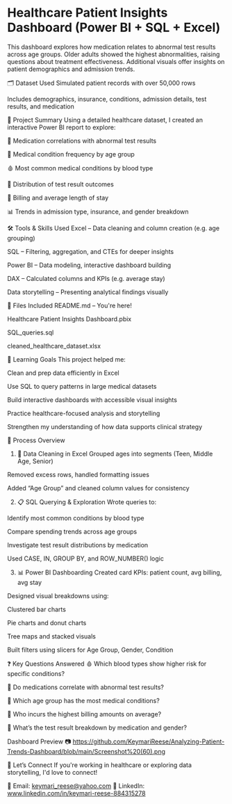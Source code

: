 # Healthcare Patient Insights Dashboard (Power BI + SQL + Excel)
This dashboard explores how medication relates to abnormal test results across age groups. Older adults showed the highest abnormalities, raising questions about treatment effectiveness. Additional visuals offer insights on patient demographics and admission trends.


🗂️ Dataset Used
Simulated patient records with over 50,000 rows

Includes demographics, insurance, conditions, admission details, test results, and medication

📌 Project Summary
Using a detailed healthcare dataset, I created an interactive Power BI report to explore:

💊 Medication correlations with abnormal test results

🧓 Medical condition frequency by age group

🩸 Most common medical conditions by blood type

🧪 Distribution of test result outcomes

🧾 Billing and average length of stay

📊 Trends in admission type, insurance, and gender breakdown

🛠️ Tools & Skills Used
Excel – Data cleaning and column creation (e.g. age grouping)

SQL – Filtering, aggregation, and CTEs for deeper insights

Power BI – Data modeling, interactive dashboard building

DAX – Calculated columns and KPIs (e.g. average stay)

Data storytelling – Presenting analytical findings visually

📁 Files Included
README.md – You're here!

Healthcare Patient Insights Dashboard.pbix

SQL_queries.sql

cleaned_healthcare_dataset.xlsx

🚀 Learning Goals
This project helped me:

Clean and prep data efficiently in Excel

Use SQL to query patterns in large medical datasets

Build interactive dashboards with accessible visual insights

Practice healthcare-focused analysis and storytelling

Strengthen my understanding of how data supports clinical strategy

🔄 Process Overview
1. 🧹 Data Cleaning in Excel
Grouped ages into segments (Teen, Middle Age, Senior)

Removed excess rows, handled formatting issues

Added “Age Group” and cleaned column values for consistency

2. 📋 SQL Querying & Exploration
Wrote queries to:

Identify most common conditions by blood type

Compare spending trends across age groups

Investigate test result distributions by medication

Used CASE, IN, GROUP BY, and ROW_NUMBER() logic

3. 📊 Power BI Dashboarding
Created card KPIs: patient count, avg billing, avg stay

Designed visual breakdowns using:

Clustered bar charts

Pie charts and donut charts

Tree maps and stacked visuals

Built filters using slicers for Age Group, Gender, Condition

❓ Key Questions Answered
🩸 Which blood types show higher risk for specific conditions?

💊 Do medications correlate with abnormal test results?

🧓 Which age group has the most medical conditions?

🧾 Who incurs the highest billing amounts on average?

🧪 What’s the test result breakdown by medication and gender?

Dashboard Preview
📷 https://github.com/KeymariReese/Analyzing-Patient-Trends-Dashboard/blob/main/Screenshot%20(60).png

🙌 Let’s Connect
If you're working in healthcare or exploring data storytelling, I'd love to connect!

📧 Email: keymari_reese@yahoo.com
💼 LinkedIn: www.linkedin.com/in/keymari-reese-884315278

